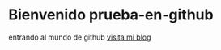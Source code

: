 # Bienvenido prueba-en-github
entrando al mundo de github
[visita mi blog](http://junglacode.org/blog/)
